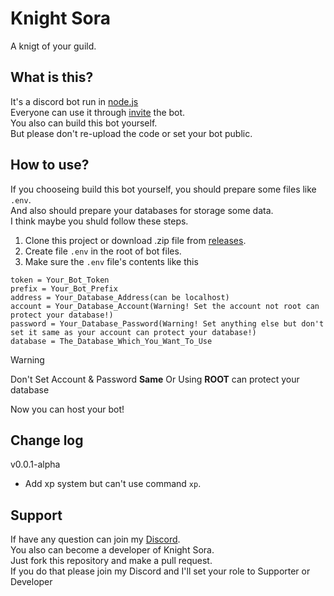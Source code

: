 # Knight Sora

A knigt of your guild.

## What is this?

It's a discord bot run in [node.js](https://nodejs.org)</br>
Everyone can use it through [invite](https://discord.com/api/oauth2/authorize?client_id=817739856095608832&permissions=4294967295&redirect_uri=https%3A%2F%2Fdiscord.gg%2FYrs5HEYdJq&response_type=code&scope=identify%20bot) the bot.</br>
You also can build this bot yourself.</br>
But please don't re-upload the code or set your bot public.

## How to use?

If you chooseing build this bot yourself, you should prepare some files like `.env`.</br>
And also should prepare your databases for storage some data.</br>
I think maybe you shuld follow these steps.

1. Clone this project or download .zip file from [releases](https://github.com/SJ-Bots/KnightSora/releases).
2. Create file `.env` in the root of bot files.
3. Make sure the `.env` file's contents like this

```.env
token = Your_Bot_Token
prefix = Your_Bot_Prefix
address = Your_Database_Address(can be localhost)
account = Your_Database_Account(Warning! Set the account not root can protect your database!)
password = Your_Database_Password(Warning! Set anything else but don't set it same as your account can protect your database!)
database = The_Database_Which_You_Want_To_Use
```

> [!WARNING]
> Don't Set Account & Password **Same** Or Using **ROOT** can protect your database

Now you can host your bot!

## Change log

v0.0.1-alpha

- Add xp system but can't use command `xp`.

## Support

If have any question can join my [Discord](https://discord.gg/Yrs5HEYdJq).</br>
You also can become a developer of Knight Sora.</br>
Just fork this repository and make a pull request.</br>
If you do that please join my Discord and I'll set your role to Supporter or Developer
